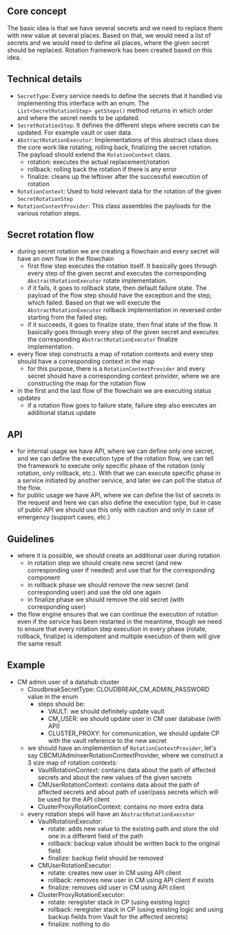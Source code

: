 ## Core concept

The basic idea is that we have several secrets and we need to replace them with new value at several places.
Based on that, we would need a list of secrets and we would need to define all places, where the given secret should be replaced.
Rotation framework has been created based on this idea.

## Technical details

- `SecretType`: Every service needs to define the secrets that it handled via implementing this interface with an enum. The `List<SecretRotationStep> getSteps()` method returns in which order and where the secret needs to be updated.
- `SecretRotationStep`: It defines the different steps where secrets can be updated. For example vault or user data.
- `AbstractRotationExecutor`: Implementations of this abstract class does the core work like rotating, rolling back, finalizing the secret rotation. The payload should extend the `RotationContext` class.
  - rotation: executes the actual replacement/rotation
  - rollback: rolling back the rotation if there is any error
  - finalize: cleans up the leftover after the successful execution of rotation
- `RotationContext`: Used to hold relevant data for the rotation of the given `SecretRotationStep`
- `RotationContextProvider`: This class assembles the payloads for the various rotation steps.

## Secret rotation flow
- during secret rotation we are creating a flowchain and every secret will have an own flow in the flowchain
  - first flow step executes the rotation itself. It basically goes through every step of the given secret and executes the corresponding `AbstractRotationExecutor` rotate implementation.
  - if it fails, it goes to rollback state, then default failure state. The payload of the flow step should have the exception and the step, which failed. Based on that we will execute the `AbstractRotationExecutor` rollback implementation in reversed order starting from the failed step.
  - if it succeeds, it goes to finalize state, then final state of the flow. It basically goes through every step of the given secret and executes the corresponding `AbstractRotationExecutor` finalize implementation.
- every flow step constructs a map of rotation contexts and every step should have a corresponding context in the map
  - for this purpose, there is a `RotationContextProvider` and every secret should have a corresponding context provider, where we are constructing the map for the rotation flow 
- in the first and the last flow of the flowchain we are executing status updates
  - if a rotation flow goes to failure state, failure step also executes an additional status update 

## API
- for internal usage we have API, where we can define only one secret, and we can define the execution type of the rotation flow, we can tell the framework to execute only specific phase of the rotation (only rotation, only rollback, etc.). With that we can execute specific phase in a service initiated by another service, and later we can poll the status of the flow.
- for public usage we have API, where we can define the list of secrets in the request and here we can also define the execution type, but in case of public API we should use this only with caution and only in case of emergency (support cases, etc.) 

## Guidelines
- where it is possible, we should create an additional user during rotation
  - in rotation step we should create new secret (and new corresponding user if needed) and use that for the corresponding component
  - in rollback phase we should remove the new secret (and corresponding user) and use the old one again
  - in finalize phase we should remove the old secret (with corresponding user)
- the flow engine ensures that we can continue the execution of rotation even if the service has been restarted in the meantime, though we need to ensure that every rotation step execution in every phase (rotate, rollback, finalize) is idempotent and multiple execution of them will give the same result

## Example
- CM admin user of a datahub cluster
  - CloudbreakSecretType: CLOUDBREAK_CM_ADMIN_PASSWORD value in the enum
    - steps should be: 
      - VAULT: we should definitely update vault
      - CM_USER: we should update user in CM user database (with API)
      - CLUSTER_PROXY: for communication, we should update CP with the vault reference to the new secret
  - we should have an implemention of `RotationContextProvider`, let's say CBCMUAdminserRotationContextProvider, where we construct a 3 size map of rotation contexts:
    - VaultRotationContext: contains data about the path of affected secrets and about the new values of the given secrets
    - CMUserRotationContext: contains data about the path of affected secrets and about path of user/pass secrets which will be used for the API client
    - ClusterProxyRotationContext: contains no more extra data
  - every rotation steps will have an `AbstractRotationExecutor`
    - VaultRotationExecutor:
      - rotate: adds new value to the existing path and store the old one in a different field of the path
      - rollback: backup value should be written back to the original field
      - finalize: backup field should be removed
    - CMUserRotationExecutor:
      - rotate: creates new user in CM using API client
      - rollback: removes new user in CM using API client if exists
      - finalize: removes old user in CM using API client
    - ClusterProxyRotationExecutor:
      - rotate: reregister stack in CP (using existing logic)
      - rollback: reregister stack in CP (using existing logic and using backup fields from Vault for the affected secrets)
      - finalize: nothing to do